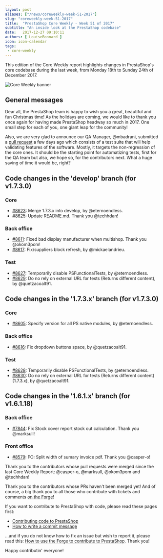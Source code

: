 ```yaml
---
layout: post
aliases: ["/news/coreweekly-week-51-2017"]
slug: "coreweekly-week-51-2017"
title:  "PrestaShop Core Weekly - Week 51 of 2017"
subtitle: "An inside look at the PrestaShop codebase"
date:   2017-12-27 09:10:11
authors: [ LouiseBonnard ]
icon: icon-calendar
tags:
 - core-weekly
---
```


This edition of the Core Weekly report highlights changes in PrestaShop's core codebase during the last week, from Monday 18th to Sunday 24th of December 2017.

![Core Weekly banner](/assets/images/2017/04/core_weekly_banner.jpg)


## General messages

Dear all, the PrestaShop team is happy to wish you a great, beautiful and fun Christmas time! As the holidays are coming, we would like to thank you once again for having made PrestaShop headway so much in 2017. One small step for each of you, one giant leap for the community!

Also, we are very glad to announce our QA Manager, @mbadrani, submitted a [pull request](https://github.com/PrestaShop/PrestaShop/pull/8633) a few days ago which consists of a test suite that will help validating features of the software. Mostly, it targets the non-regression of the core ones. It should be the starting point for automatizing tests, first for the QA team but also, we hope so, for the contributors next. What a huge saving of time it would be, right?


## Code changes in the 'develop' branch (for v1.7.3.0)

### Core

* [#8623](https://github.com/PrestaShop/PrestaShop/pull/8623): Merge 1.7.3.x into develop, by @eternoendless.
* [#8625](https://github.com/PrestaShop/PrestaShop/pull/8625): Update README.md. Thank you @techhdan!


### Back office

* [#8611](https://github.com/PrestaShop/PrestaShop/pull/8611): Fixed bad display manufacturer when multishop. Thank you @okom3pom!
* [#8617](https://github.com/PrestaShop/PrestaShop/pull/8617): Fix/suppliers block refresh, by @mickaelandrieu.


### Test

* [#8627](https://github.com/PrestaShop/PrestaShop/pull/8627): Temporarily disable PSFunctionalTests, by @eternoendless.
* [#8629](https://github.com/PrestaShop/PrestaShop/pull/8629): Do no rely on external URL for tests (Returns different content), by @quetzacoalt91.


## Code changes in the '1.7.3.x' branch (for v1.7.3.0)

### Core

* [#8605](https://github.com/PrestaShop/PrestaShop/pull/8605): Specify version for all PS native modules, by @eternoendless.


### Back office

* [#8616](https://github.com/PrestaShop/PrestaShop/pull/8616): Fix dropdown buttons space, by @quetzacoalt91.


### Test

* [#8628](https://github.com/PrestaShop/PrestaShop/pull/8628): Temporarily disable PSFunctionalTests, by @eternoendless.
* [#8630](https://github.com/PrestaShop/PrestaShop/pull/8630): Do no rely on external URL for tests (Returns different content) (1.7.3.x), by @quetzacoalt91.


## Code changes in the '1.6.1.x' branch (for v1.6.1.18)

### Back office

* [#7844](https://github.com/PrestaShop/PrestaShop/pull/7844): Fix Stock cover report stock out calculation. Thank you @marksull!


### Front office

* [#8579](https://github.com/PrestaShop/PrestaShop/pull/8579): FO: Split width of sumary invoice pdf. Thank you @casper-o!

Thank you to the contributors whose pull requests were merged since the last Core Weekly Report: @casper-o, @marksull, @okom3pom and @techhdan!

Thank you to the contributors whose PRs haven't been merged yet! And of course, a big thank you to all those who contribute with tickets and comments [on the Forge](http://forge.prestashop.com/)!

If you want to contribute to PrestaShop with code, please read these pages first:

 * [Contributing code to PrestaShop](http://doc.prestashop.com/display/PS16/Contributing+code+to+PrestaShop)
 * [How to write a commit message](http://doc.prestashop.com/display/PS16/How+to+write+a+commit+message)

...and if you do not know how to fix an issue but wish to report it, please read this: [How to use the Forge to contribute to PrestaShop](http://doc.prestashop.com/display/PS16/How+to+use+the+Forge+to+contribute+to+PrestaShop). Thank you!

Happy contributin' everyone!
